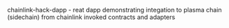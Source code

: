 chainlink-hack-dapp - reat dapp demonstrating integation to plasma chain (sidechain) from chainlink invoked contracts and adapters